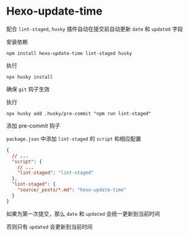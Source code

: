 # Hexo-update-time

配合 `lint-staged`, `husky` 插件自动在提交前自动更新 `date` 和 `updated` 字段

安装依赖

```text
npm install hexo-update-time lint-staged husky
```

执行

```
npx husky install
```

确保 `git` 钩子生效

执行

```
npx husky add .husky/pre-commit "npm run lint-staged"
```

添加 pre-commit 钩子

`package.json` 中添加 `lint-staged` 的 `script` 和相应配置

```json
{
  // ...
  "script": {
    // ...
    "lint-staged": "lint-staged"
  },
  "lint-staged": {
    "source/_posts/*.md": "hexo-update-time"
  }
}
```

如果为第一次提交，那么 `date` 和 `updated` 会统一更新到当前时间

否则只有 `updated` 会更新到当前时间